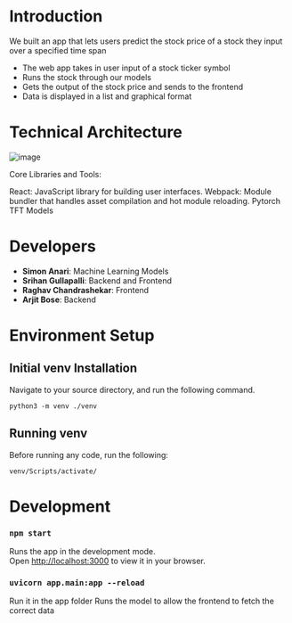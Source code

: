# Introduction


We built an app that lets users predict the stock price of a stock they input over a specified time span
- The web app takes in user input of a stock ticker symbol
- Runs the stock through our models
- Gets the output of the stock price and sends to the frontend
- Data is displayed in a list and graphical format


# Technical Architecture

![image](https://github.com/user-attachments/assets/4d0e75c4-b82c-42aa-9802-71b1a3f0a912)

Core Libraries and Tools:

React: JavaScript library for building user interfaces.
Webpack: Module bundler that handles asset compilation and hot module reloading.
Pytorch
TFT Models


# Developers

- **Simon Anari**: Machine Learning Models
- **Srihan Gullapalli**: Backend and Frontend 
- **Raghav Chandrashekar**: Frontend
- **Arjit Bose**: Backend

# Environment Setup

## Initial venv Installation

Navigate to your source directory, and run the following command.

```
python3 -m venv ./venv
```

## Running venv

Before running any code, run the following:

```
venv/Scripts/activate/
```

# Development

### `npm start`

Runs the app in the development mode.\
Open [http://localhost:3000](http://localhost:3000) to view it in your browser.

### `uvicorn app.main:app --reload` 
Run it in the app folder
Runs the model to allow the frontend to fetch the correct data

